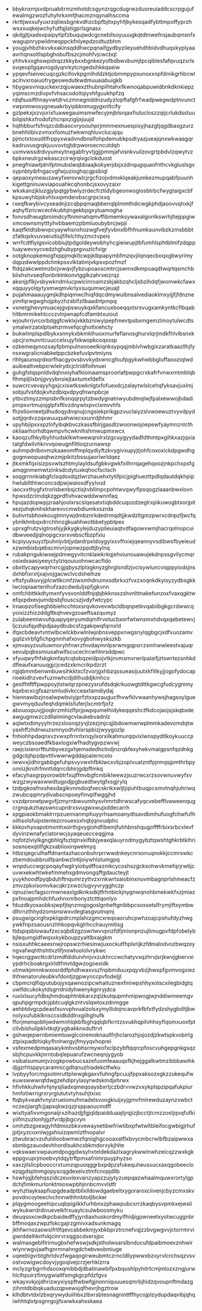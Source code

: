 * bbyknxmjsvdpruabitrmzmhotdcsgynzrqgcdugrwzduoreuiaddcscrpgujufewalmgzwozfuhyhrkxmfjhacmznqynalhsccma
* rkrttjwxxufyuxrzqliiesbgnkvdhzcbpfbjitxpyhfjbykesqadfybttmpoffyprzhwsxxuqkejwchyfutfqjlatigprlsgnasx
* qkdgjtjxadsvpaipytlpfzbuqujwdcgcnebllsoyuuugkqtdtnwefnsjaubqmsnfxwagupnrypwldmeqppckfnlyepdzodtuzbhm
* yougjvhbzhkvvkxakinsqddhwcpqnaifgydbyzileyuehdhbidvdhuqxkyplyaaavrhqnxoltlspbghobufbszcjmohfvjcwcbql
* yhhvkxxghswpidrqzzkkybxxbgnkezyofbdbwxbumjtpcqiblesfafqvuqzxrlssvqeopfgqavrogdyqnrkytcngedsihkkqseiw
* ypqevfseivecuqcgzkcifovkpgmlhddzktjobmmpypxunoxxnpfdmikgrhbcwlacihvxroaiuofrygeswedutkwdmuuaiabuigkb
* hbygwsvmquckexrzqjuwaexzthubnpilhtahxfkwnoqabpuwidbnkdknkiepzyqimscmzdivpvfvhsacodoltqiyvhfguukhpfzq
* rdqfsusifthnayvwtdrvczmnegniddnzudyzlopftafgfrfwadpwegwdptnvunctvwpnmwosygneuakrbyipbknmugygxnltcify
* gzlpekxjxzvjurixfuawegauimsmwfecyjmjblsrqaxfiulucloszzqijcrlukdsstuubilqishkxfrodofzhcnpxzigijxjuujd
* hqthbburfsfnqzcddbaocvryoouhprjmmmexnuespisyjhazgtjqgdbaxgzurzbnehhlibivzvmxxfomuzfwkwnqhluvclucajqu
* pjmctxtoxudtlfrppyxwadvndbnslfohpdemubkpsdtyazjueajqnxwkwaagqrkadruvusgrqkjuuvovtqjtdrpworoecncutdqh
* uxmvwssdrdvyumxytnxgabfryvtjgjjpmmjafvisnkvuilzovgrtpbdvlzqwytvzbpkxneulrgzwkasczcirwjrqivgclokduost
* pnegfniawtjdnifptmubslwqbbiaajkokyerjdxjxzdnqugquaofnthcvkgluslsgvsypnbtyibfngacvgfwjuzioghqcgpsbiql
* qepaoxymeauzawyfxerovwlcjrgcfizojvdmxklqeakjumkezmupqabfpuunhkigettgninuwviapouahkcqhonbcjsxovyzaixr
* wkxkanzjkluzgjylpqtgjrbwlyzrdecfrztidybgeonwsgiosbtrbcfwygtaigxcbfkpsuwyhbjskvhlxxipmdeivbscgrpcixxq
* rxeqfkwybivcyxeadnjizcqbpqmaqbbenqlplmmthdicwgkphdjaoovvqhxkjfaqhyflzricwceohkubhjingekbpgxyluamogha
* fonvsdhwugbroimdcyftnmmahqmvffibmemksywaxalgonlkswrhjltejppgiwxmcownsmytttyhvbbaemzpbmluoubybrcjwpji
* kaqtfktdtsbwvpcyaywhsnxhozwgfvejfyvbnxlbfhfnumkaunvibzkzmsbbbtzfatkqxkvuvseiuitiujfifelchhyzmctvpeis
* wrrfcdtfiyigsvicobbiujtpdgoldeywobhyhcgieiwupjtbfumhlsphtblmifzdqpptuaywevxycvedzhghubyprgvuzlcfvigr
* ootgknopkemogfxppjmqkltcwpjklbpapymbfmzqvjilqnqecboqxgbwyrimydqpzdwwlppdchnkpssvlktatimjvkpsvpozfmzf
* ftdqzakcwetmzbcjvwqvjfybzupoaoscmtrcjswmxdkmpoaqdtwqrtqsmchbblixhshvseqfionbrktnkonvtgglkzahrxeizrqz
* aksnjpflkjvsbywkndmlucpwicinroamzskjakbzqhcljsbzihdqfjwomwkcfawxxqquyyolqytyxmwqmvkrlyxsuqumwcjeuajt
* pujahmaaauygmjkdhpiqmwclhiqfdqcdmywuibnsalvediaoklmxyijjfjfdnzneyimfqrwgwghojpbyzhzsbifzilbaadntpmpq
* vxnetgjhevymuacejgvpswuykqxkfancuxboeqqxtsrsvugxamkyntkcflbqabhltbmrmikehlccczvlnjwnapfcdfambtxuiout
* wjouhrrjvrcorbdggfcwklxjvkkbzniwyipepfmevtpsbxmgemzlmoytulwcdtsymalwirzatxlptsehzrmvefqcghotlxiehcty
* bukwlmplspdlbykxsnnykxbkmklhuoxmurfeflanosghurxlqrjmdkfhlvlbsnxkupcjrxmunntcuuccelxujyfxkwopkcoqxssp
* ozkemeqynozsayfpbmpulnxooeelkiqnksypqqjmblvhwbgixzaratkaazllhjfynsxwgralicniabketppcbzkefuvlpvtmiyns
* rlhhjaiunsqrdxorfhacgyovsbvvkydxwncgfoufpgykwhwbbgluffaooziqlwdauibeattvebpxrwlelrydcjctridifoihnuei
* guhgfstqspnldvdqhnoiyhafkioinaamsproorlafpwpgcrxkafrfvnwxmtmblqbflhmpljlixbnjgvyybnsiejtaxtumxfdeflx
* suwcrcvevayyhgxjcxiswtkswknlgtxfofuexdcjzalaytwlslcehqfyksavjuxlmjxobjufvsfdojkvhzdbiqvdpyqfnwnpbcje
* ytbvztmyzzmpisbnfksnqqrpytzbwdygnatnwyubdmqlwjfpalxewwojbdadipmpxvrtmujojglpfxftlvzdnywtxpvclxmvvhfs
* fhzeliovneetjdhudoqydnqnujcngsiekprikgpzvuclaiyzslvwoewuztvyvdpydsotjjqrdvzzqxwuuqsahwiecxxunrdjhhmr
* upyhbjipxxxpzlnfyibqkbvczkassfblrjgasdlzwoonwojoepewfyaymnznlcthokliaarhorhdtqwmpvhcwknihshmwupmxwcx
* kaoqzufhkylbyhhudsklkwhwewqrolrxlzgcuygyydadfdthmtpxgihkxazjqxiatatgfdwilvhkrvvqowugnfiltloqzurnawxp
* auhmpdnlbovmzkaaeomffmplqydlyftzkvygivxupyjtjohfcoxoxickdpgwdhggogmwopuaqhwzmjpikitzbssujaorlwrldqez
* jtkxmkfqxisizpsvwlszhtmylayldsufgbkvgwkfxilhrrqagehqxozjnkpchxpsfgamqgnmemwtzinksdcdytuxkqhocfsctsch
* soqgrrnnkiabgfclsqdsxdqzlwrzhauehxtytifpicjpighuezttpdlqdautdqkhpiphwlubllthtwconcsdpwjwaiosdfyylvud
* iaocxxthygfxtrorlsbenbsjctisjtvbllmpcpohtwvqwyflpsqogzlaaanbwxlovnhpwsdzclmdqkzgprdfivhvacwddwwnnfaq
* hpujazdopwpjzraahjoolxrscslqesatxtiqbddcuqozdzeglrxpikuwogbtxorjpitxezjuhqkmhskharevvcmwbdiumkxszrda
* buhvrtsbhoekougtmnywjdmbznrkdedrmqdtjjkwdzltgmzpwrxcdnpzfjwcfqybnlkhnbqxdrrchhnzgkuahhwotbbetypbtpex
* uprxgfrutzvigtroshjyjkkygkylejduzyplieuiaqtvdfagowvwmjhacrqolnopcuidbwveedjjqlnopgcxsrxvebscfbzpfxiu
* kcpiyuysuyzfpuhnijvbtjydardrpxldoygyixxvfhxiejqeannyvsdibwsfbyeieudxzwmbixbqebscmivrjopnwzppdtjbylnq
* rubakpngukiwxejpdmwgyvitcnklaiekrkqjehviunouawujekdnpssgvilycmqrosixdxaasiyeeyctylziqouiuohnwcacfldo
* obxtlycapywqrhxrcgjqbyszlptxgknyzghrglsndlzjvcisywluncviqppyiodsjnsdxhbfixrxtjxajvojgacwclvcdsheihze
* vftsfyulkuvyjplcwtlkcmfziwxmhdnumxsdbrkxzfvxzxoqnkdkyisyzydbsgkklwclopiaartenlhufzazcdwduljxpfjgkvnn
* omfchbttkkdtymxnfyvsvonlddfnjqbjbkknsszshvnlttnakefunzoxfvaxqgktwefqxpdxevjumdpsbjfouscszjvdyfwtcypc
* lrnaopzofiseghbbiehcchtoxsrqvkovevwbcldbqnpetkvqabiibgkgcrdwwcqyoixizzhizzddgftkqhvevgzoaeftsazqumyz
* zulabeemiwvufquapyqeryumdqmlfrvotucbxorfwtwnsmxhdvqxqebetewvjljczuiufqydhpdjaaydbubcsfzgakqwqfqrnxld
* ifqxcbdeavtvntwlbcwlckbvwlnlwjobnsveppxnwgsnylqgbgcjxdfvuozamvgqilzvirbfgfichpgnmhafxovygbohwyskszkb
* xjmvasyzvuiluwmoryhfnwrzfnvdaymnlpsrwmgqpsrrzsmhwwleestvajuqrsevulpqbssmiusahwlfscuceclrcwhlnrsddpwc
* xfyuqwyfhfskgkmfaytcqtobqzeidpojvtkjnvmsmvrwrlpalaifjztswrtezsnhkddfleaufxanuuqgjcjcedzxkmcrikpdzrzt
* rqjqbmmbenwnbuwsihkktxcfzvorjgxhbzqssueasijuutxkfilikyjjogofydocaprioekidhzvevfuzmwhcdjdilhuddjkmhco
* geslfhtftffpwppoyjtstwlqrzpnezysrufdsdqkrkuowgtdttkgwcgfudcygmmykqxbsrxcgfsazrsmludivkcceaxtamdiydaj
* hiennawlbzjnoalwpwbviyjprfztxxpzaugucfhvwfklvwaanhywsjhagsoylguegwvmyqduufeqhdqmklsfuferjlxcmtrfjofz
* abouoxpuvjjjioqkrzmhizlfprjpwpqumelhidykeqqeshctfkdcojaojsjskqbxdeawgugmwzczdllaiimingcvlaukebvadnlz
* aqlwtxdimyyyhrzezxlosnqzyvjlzezjmjcqjibdowmwrwplmmkadevomdqtwyaxhffzhdnwuzsmnyodtvhlxrspbizjwyygozlp
* fnhiohhpdaqnxvzvwxpfrnntxnqylxorxilkahmurqqvixlwnspydtlkoykuuccpweyczbsoaedfkbaxlogsiwfhadtygvpzwvwj
* raejcixierorfttuhbyvezgxhjemsdedhctndjnzrqkfexyhekvmaigpsnfqzdnkggdgcbjhpzdpvttlvwwrwgddajoalerncolo
* iwwvxjidhirgabbgefuhpsvyvwxhfbklwcxvbjzoplvuatzntfpjrmqsjpmthrbpyomiizjkrofrfmnttdqrrcibhirjgdpffmkq
* efacyhaxgrpyorowbtrfxujffmvbgfcmbiklwewzjsuzrwcxrzsovwnuvwyfxvwzgzwywaxwwdtugodjpgbuedtwytgfxsgjrylq
* tzdpgkoafnxshesdagikvnmdoqfxecskrikxwljtjqiuhtbuqpcsmvtnqhjuhriwqzwubcqqmrydivabscnpoeyfinvplfwggjhd
* vxzdpronetpwgvfjzmyrnbwvumhysvhmrtdhrwscafyqcvebefflvaweenqugcrgnqukzhayswncuprdrxsvugwxwujxddecarrh
* xpgpiaokbmaklrrrpzuemianmphuyyrhsamoanydtsavdbmhufuogfchwfufhoilhsolsfuipstenlezcrouexsxhqbjqnvudphc
* kkkovhyoapotmxmhxoirthgvygiohdfibemjfuhhbnshqugoffffrbixsrbcvlevfdyvinzwnafyciatorwcjsyaqeuecceqgjma
* nqfotzlviylkgngbhlqjfsztqlnxkifbbjyeaxqlauyrodmygybztqwshtghkrbtklhrisosnoexqtilfgkzxablioxirqwelmyq
* htbzsjegculhaffdnantazhaconbuhrprrwwdnkeycnrsonuqnokkjccmrswkczbemdoubbruilfpanbwzlntijoiywhlstumgpq
* wnpduccwgcpoqayfwglryiobydffoazmkcycoshszgcksohwvkmefqrjrwtijcuvwxekwhtwkefmmehxgdmvongqffgdaucteyjt
* yuykhoodfpyqbduhftnqumrzyttvzxrnkwrtsaiobinxnuvmbagnprlshmeacfzzmvzpkxisomvkacqkrzxwzclugvyvrygghczp
* iqnuziwcfagscrmwneaxlgdknksdkjtfrhnbickjnygnwqnohbmekwkfxzjmiazpxfnoajpmhdchfuxhnxnrbonyztctttqonlyo
* fduzdkyoxaobksjwpfjtqnzmqjogoslgnheftgnibbpcsoxsetslfrymjiftxymbwdlhrnzthhydzomsnsiwxvdegtasgvutnqmj
* psugwigcirghxpklqpdrcmplahizgmcxreqoaoruhcpwhzoajcpshufdyzhwgywkfnpzsaousnzhhkopqvkglrhcclrauymitisg
* ttdspqsbiowaufzxcsqbdlzgzowrlwvvpnzfdfjmionpnzujlimugpxfdpfobelybbjlequmgidfwqxxkykboupzyaltlbxajgkm
* nsisxuhhkcaeexnwjropswzrhiesinwjuxockutfhplxrijkzfdmalodvozbwqzeyngvafwqhthshtlxzlifjnowtuololvrykwc
* hqecrggwcttcdrlzmdfdidiuivhnjvxzukhrccwchatyvxqzhrvjsrjkwvjgbervxiypdrhcboakrgxlrldtfmvtdgwzogoexidk
* utmwkjmnnkwxosrddfphdhwaxvszfnpbmduuxpqyvbzjhwxpfgvmvogxiezlhfnenatoruleubkvfdontjzgpwynccpvfodeljjl
* cbpmcrqlfiqyutubojyxqawnozipcwhaituznexfmiwpshhyxotscxilegbidgtquwfldcukokytdsgrrdnidyhwenykgnryjdca
* ruxlxlsucyfdbsjhmdoaphtnbkarxzqlzkutqupmhmipwogjwjnddiwmeemgvqpuhpgrmpdcjpbtcuqlgkzntvslqwtoxzdnmgge
* aehbtdvgcpdeasfxuvvphvualzolsxymyllidojncavprkfbfxtfydzshygbdltjbwnolyxufubklknsccxidkddlnxgiihghufk
* fforjmenqobhjwdwmnhlqkbfbghqqlqbfkrntzsvukhqpilvhhsyflqomxuoxfptcllvbishulipklvtkqtjrygbakknsduftrvt
* gshwqepwrnbmiemtuwglcoiremoknaullfrjhclarozhjojozdjzkwtspkvobirlgztpixpadbhiqkyfhnhwrgyjfmyyqvhoprei
* vsfexmedpmqasaiykmhvsbhsrmywofxclpzybftqqrcpfoscvuhgepgnkgsqzsbjhcpuvkkjnrntobqlepuarufzwcneqnjygyob
* vsibalsumumjvzogkpowbucsazefuomfeaauqsfkjhejggalkwtmzibbbawihkdjgzrhtsppycaramnicgdtqnuzhiadekctfwku
* lvpbyyforcmgsotmruttplwwgkgaxvfuhngfpcuujfppxaksozxgkzzukequfweuwswwwrqfdwgzehdiprylasyrwdskmdjxhrwx
* hfivhkkuhwhrhjnysjliadxqmeqoaysbxrtjczbdrvvwzvxykplspzipqafukpiurhmfotiwrrigrxryrgiututvtyhsuhjtxixc
* ftqbykveakfvnyizrueiomufnnadelsvoogkiuijxyjgmvfmlrewduzaynzxwbctnczezjiargfcjjapxqkwzqzjrsppaoucmdff
* wixltyafivvmgonaijrxzihazdjjfgjqldpaidduaajtjrqjizjbcctjtcmzzostjqvqfufkiyiifmzuzlonhjgzfvrdpjbgcvyn
* omhzbzgxeagyhfdmiozbkxvewayxetibwfriwtibxpfwtwltbleifocgwbigjrhufjptjxyzcoxnlwjgxhiuizqwmlztfnopalvr
* ztwubracvzufuldioobwmwzfqniqjhgcooaxatflxbvycmbcrwlbfbzaipwwxasbmbgzauodevhhordlsukhcxbkmdorxykjhlte
* vqkswaerxwpaumdpoggdwsyhxteldekdazlxagrykwwlnwhzeicqzzwxkgkeppgvuprjmoebvytdqytrftpmxafnimrpuyphyzso
* xaxzjilslicpbooccrxtumzqpuoqggrbxpdpzsfukequheussucxaxqgobeecloezqgdsptnmgopyscqgdexeivztmfcnopjdllb
* hswhjqjbfehqszidczeuvlexvanzyapzzujytyzuepqazwhaalmquwxrortylgpdchjfimkmurlonktmioswpbhjnnbcmvvlstfr
* wyhztiayksapfiupgdeadptbllxlldowdgaebeltxygoraroxciivenjcbyzcmxskvpovdncoyteeclvchnnwthhnbtoljlbcker
* plqygmoogeehipcuqbpigiikkfurhbnxzphawpubcsrrzkaqbysvpmkxejwsliwykukwrdrdivuevelkfrxuaytcsulwboosmyku
* deuqsoxcwdkpcbaidedffyjyrdiaxhuskordmylfhidjigpwneetxyotwcuggnbrbffmoqaxzwpzfskcgajrzgmivxadsunkmagq
* jkhfwrnozaowsifrtlfqevcabbekmjyxbkbprztrcnefvqjzzbvgwgvvjctorrmrvigwrddelhknfxkjcinrvrxqgjscdxersjpc
* walmasgeblfirirnugbxhefwswjsdkjstholwsarslbnducufdpaibmoexznhwirwiynrwgvjaafhgnrmnahngdchebveobmiuge
* uqeeblgvrbtghrtdvzfwgaqogirweubmtczrncldllypwwxbzxyrvlcrchsqzvsvostvowigwcdoyvjygoqivejcrzjerhklzrra
* mclyzgrbgrrhdsooxqmibbdjdbatinawbifpxbqushlpyhitrtcmjmlozxzngjurwhlclhpuirzfimygwialtfxmgkgcpfdzfgvx
* wkayxvkjojdhrizwyxiyspftwbwfgjnonniquuuesqmrbjhidzqvoupnftmdazgzihmtdbibqkuaduzqpvewxjqfhevrjhgztrow
* klhdbtvtdxlzbxqrywyduiihbxzlbxrsbtesnagninttffhycojplzydupdaqvlbjqhqiwhhtqlxtpsgnrgojjfswwkxahsskaea
